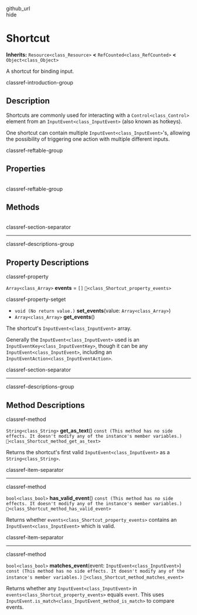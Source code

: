 github\_url  
hide

# Shortcut

**Inherits:** `Resource<class_Resource>` **&lt;**
`RefCounted<class_RefCounted>` **&lt;** `Object<class_Object>`

A shortcut for binding input.

classref-introduction-group

## Description

Shortcuts are commonly used for interacting with a
`Control<class_Control>` element from an `InputEvent<class_InputEvent>`
(also known as hotkeys).

One shortcut can contain multiple `InputEvent<class_InputEvent>`'s,
allowing the possibility of triggering one action with multiple
different inputs.

classref-reftable-group

## Properties

<table>
<tbody>
<tr>
</tr>
</tbody>
</table>

classref-reftable-group

## Methods

<table>
<tbody>
<tr>
</tr>
<tr>
</tr>
<tr>
</tr>
</tbody>
</table>

classref-section-separator

------------------------------------------------------------------------

classref-descriptions-group

## Property Descriptions

classref-property

`Array<class_Array>` **events** = `[]`
`🔗<class_Shortcut_property_events>`

classref-property-setget

-   `void (No return value.)` **set\_events**(value:
    `Array<class_Array>`)
-   `Array<class_Array>` **get\_events**()

The shortcut's `InputEvent<class_InputEvent>` array.

Generally the `InputEvent<class_InputEvent>` used is an
`InputEventKey<class_InputEventKey>`, though it can be any
`InputEvent<class_InputEvent>`, including an
`InputEventAction<class_InputEventAction>`.

classref-section-separator

------------------------------------------------------------------------

classref-descriptions-group

## Method Descriptions

classref-method

`String<class_String>` **get\_as\_text**()
`const (This method has no side effects. It doesn't modify any of the instance's member variables.)`
`🔗<class_Shortcut_method_get_as_text>`

Returns the shortcut's first valid `InputEvent<class_InputEvent>` as a
`String<class_String>`.

classref-item-separator

------------------------------------------------------------------------

classref-method

`bool<class_bool>` **has\_valid\_event**()
`const (This method has no side effects. It doesn't modify any of the instance's member variables.)`
`🔗<class_Shortcut_method_has_valid_event>`

Returns whether `events<class_Shortcut_property_events>` contains an
`InputEvent<class_InputEvent>` which is valid.

classref-item-separator

------------------------------------------------------------------------

classref-method

`bool<class_bool>` **matches\_event**(event:
`InputEvent<class_InputEvent>`)
`const (This method has no side effects. It doesn't modify any of the instance's member variables.)`
`🔗<class_Shortcut_method_matches_event>`

Returns whether any `InputEvent<class_InputEvent>` in
`events<class_Shortcut_property_events>` equals `event`. This uses
`InputEvent.is_match<class_InputEvent_method_is_match>` to compare
events.
